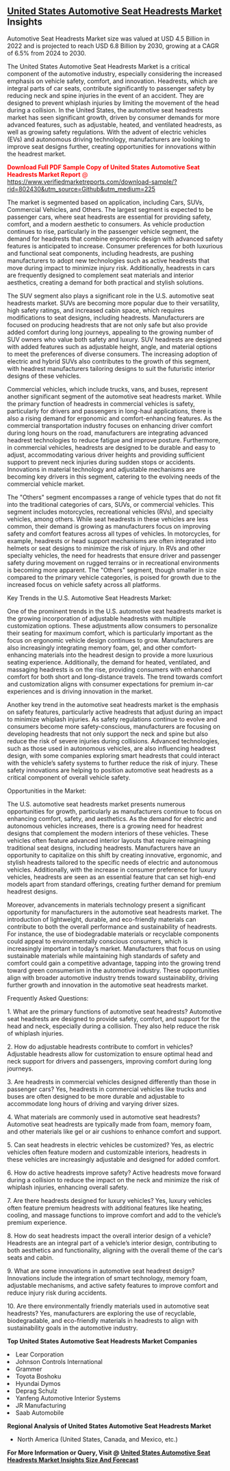 <h2><a href="https://www.verifiedmarketreports.com/download-sample/?rid=802430&amp;utm_source=Github&amp;utm_medium=225" target="_blank">United States Automotive Seat Headrests Market</a> Insights</h2><p>Automotive Seat Headrests Market size was valued at USD 4.5 Billion in 2022 and is projected to reach USD 6.8 Billion by 2030, growing at a CAGR of 6.5% from 2024 to 2030.</p><p><p>The United States Automotive Seat Headrests Market is a critical component of the automotive industry, especially considering the increased emphasis on vehicle safety, comfort, and innovation. Headrests, which are integral parts of car seats, contribute significantly to passenger safety by reducing neck and spine injuries in the event of an accident. They are designed to prevent whiplash injuries by limiting the movement of the head during a collision. In the United States, the automotive seat headrests market has seen significant growth, driven by consumer demands for more advanced features, such as adjustable, heated, and ventilated headrests, as well as growing safety regulations. With the advent of electric vehicles (EVs) and autonomous driving technology, manufacturers are looking to improve seat designs further, creating opportunities for innovations within the headrest market. <p><span class=""><span style="color: #ff0000;"><strong>Download Full PDF Sample Copy of United States Automotive Seat Headrests Market Report</strong> @ </span><a href="https://www.verifiedmarketreports.com/download-sample/?rid=802430&amp;utm_source=Github&amp;utm_medium=225" target="_blank">https://www.verifiedmarketreports.com/download-sample/?rid=802430&amp;utm_source=Github&amp;utm_medium=225</a></span></p></p> <p>The market is segmented based on application, including Cars, SUVs, Commercial Vehicles, and Others. The largest segment is expected to be passenger cars, where seat headrests are essential for providing safety, comfort, and a modern aesthetic to consumers. As vehicle production continues to rise, particularly in the passenger vehicle segment, the demand for headrests that combine ergonomic design with advanced safety features is anticipated to increase. Consumer preferences for both luxurious and functional seat components, including headrests, are pushing manufacturers to adopt new technologies such as active headrests that move during impact to minimize injury risk. Additionally, headrests in cars are frequently designed to complement seat materials and interior aesthetics, creating a demand for both practical and stylish solutions. <p>The SUV segment also plays a significant role in the U.S. automotive seat headrests market. SUVs are becoming more popular due to their versatility, high safety ratings, and increased cabin space, which requires modifications to seat designs, including headrests. Manufacturers are focused on producing headrests that are not only safe but also provide added comfort during long journeys, appealing to the growing number of SUV owners who value both safety and luxury. SUV headrests are designed with added features such as adjustable height, angle, and material options to meet the preferences of diverse consumers. The increasing adoption of electric and hybrid SUVs also contributes to the growth of this segment, with headrest manufacturers tailoring designs to suit the futuristic interior designs of these vehicles. <p>Commercial vehicles, which include trucks, vans, and buses, represent another significant segment of the automotive seat headrests market. While the primary function of headrests in commercial vehicles is safety, particularly for drivers and passengers in long-haul applications, there is also a rising demand for ergonomic and comfort-enhancing features. As the commercial transportation industry focuses on enhancing driver comfort during long hours on the road, manufacturers are integrating advanced headrest technologies to reduce fatigue and improve posture. Furthermore, in commercial vehicles, headrests are designed to be durable and easy to adjust, accommodating various driver heights and providing sufficient support to prevent neck injuries during sudden stops or accidents. Innovations in material technology and adjustable mechanisms are becoming key drivers in this segment, catering to the evolving needs of the commercial vehicle market. <p>The "Others" segment encompasses a range of vehicle types that do not fit into the traditional categories of cars, SUVs, or commercial vehicles. This segment includes motorcycles, recreational vehicles (RVs), and specialty vehicles, among others. While seat headrests in these vehicles are less common, their demand is growing as manufacturers focus on improving safety and comfort features across all types of vehicles. In motorcycles, for example, headrests or head support mechanisms are often integrated into helmets or seat designs to minimize the risk of injury. In RVs and other specialty vehicles, the need for headrests that ensure driver and passenger safety during movement on rugged terrains or in recreational environments is becoming more apparent. The "Others" segment, though smaller in size compared to the primary vehicle categories, is poised for growth due to the increased focus on vehicle safety across all platforms. <p>Key Trends in the U.S. Automotive Seat Headrests Market:</p> <p>One of the prominent trends in the U.S. automotive seat headrests market is the growing incorporation of adjustable headrests with multiple customization options. These adjustments allow consumers to personalize their seating for maximum comfort, which is particularly important as the focus on ergonomic vehicle design continues to grow. Manufacturers are also increasingly integrating memory foam, gel, and other comfort-enhancing materials into the headrest design to provide a more luxurious seating experience. Additionally, the demand for heated, ventilated, and massaging headrests is on the rise, providing consumers with enhanced comfort for both short and long-distance travels. The trend towards comfort and customization aligns with consumer expectations for premium in-car experiences and is driving innovation in the market. <p>Another key trend in the automotive seat headrests market is the emphasis on safety features, particularly active headrests that adjust during an impact to minimize whiplash injuries. As safety regulations continue to evolve and consumers become more safety-conscious, manufacturers are focusing on developing headrests that not only support the neck and spine but also reduce the risk of severe injuries during collisions. Advanced technologies, such as those used in autonomous vehicles, are also influencing headrest design, with some companies exploring smart headrests that could interact with the vehicle’s safety systems to further reduce the risk of injury. These safety innovations are helping to position automotive seat headrests as a critical component of overall vehicle safety. <p>Opportunities in the Market:</p> <p>The U.S. automotive seat headrests market presents numerous opportunities for growth, particularly as manufacturers continue to focus on enhancing comfort, safety, and aesthetics. As the demand for electric and autonomous vehicles increases, there is a growing need for headrest designs that complement the modern interiors of these vehicles. These vehicles often feature advanced interior layouts that require reimagining traditional seat designs, including headrests. Manufacturers have an opportunity to capitalize on this shift by creating innovative, ergonomic, and stylish headrests tailored to the specific needs of electric and autonomous vehicles. Additionally, with the increase in consumer preference for luxury vehicles, headrests are seen as an essential feature that can set high-end models apart from standard offerings, creating further demand for premium headrest designs. <p>Moreover, advancements in materials technology present a significant opportunity for manufacturers in the automotive seat headrests market. The introduction of lightweight, durable, and eco-friendly materials can contribute to both the overall performance and sustainability of headrests. For instance, the use of biodegradable materials or recyclable components could appeal to environmentally conscious consumers, which is increasingly important in today’s market. Manufacturers that focus on using sustainable materials while maintaining high standards of safety and comfort could gain a competitive advantage, tapping into the growing trend toward green consumerism in the automotive industry. These opportunities align with broader automotive industry trends toward sustainability, driving further growth and innovation in the automotive seat headrests market. <p>Frequently Asked Questions:</p> <p>1. What are the primary functions of automotive seat headrests? Automotive seat headrests are designed to provide safety, comfort, and support for the head and neck, especially during a collision. They also help reduce the risk of whiplash injuries.</p> <p>2. How do adjustable headrests contribute to comfort in vehicles? Adjustable headrests allow for customization to ensure optimal head and neck support for drivers and passengers, improving comfort during long journeys.</p> <p>3. Are headrests in commercial vehicles designed differently than those in passenger cars? Yes, headrests in commercial vehicles like trucks and buses are often designed to be more durable and adjustable to accommodate long hours of driving and varying driver sizes.</p> <p>4. What materials are commonly used in automotive seat headrests? Automotive seat headrests are typically made from foam, memory foam, and other materials like gel or air cushions to enhance comfort and support.</p> <p>5. Can seat headrests in electric vehicles be customized? Yes, as electric vehicles often feature modern and customizable interiors, headrests in these vehicles are increasingly adjustable and designed for added comfort.</p> <p>6. How do active headrests improve safety? Active headrests move forward during a collision to reduce the impact on the neck and minimize the risk of whiplash injuries, enhancing overall safety.</p> <p>7. Are there headrests designed for luxury vehicles? Yes, luxury vehicles often feature premium headrests with additional features like heating, cooling, and massage functions to improve comfort and add to the vehicle’s premium experience.</p> <p>8. How do seat headrests impact the overall interior design of a vehicle? Headrests are an integral part of a vehicle’s interior design, contributing to both aesthetics and functionality, aligning with the overall theme of the car’s seats and cabin.</p> <p>9. What are some innovations in automotive seat headrest design? Innovations include the integration of smart technology, memory foam, adjustable mechanisms, and active safety features to improve comfort and reduce injury risk during accidents.</p> <p>10. Are there environmentally friendly materials used in automotive seat headrests? Yes, manufacturers are exploring the use of recyclable, biodegradable, and eco-friendly materials in headrests to align with sustainability goals in the automotive industry.</p> </p><p><strong>Top United States Automotive Seat Headrests Market Companies</strong></p><div data-test-id=""><p><li>Lear Corporation</li><li> Johnson Controls International</li><li> Grammer</li><li> Toyota Boshoku</li><li> Hyundai Dymos</li><li> Deprag Schulz</li><li> Yanfeng Automotive Interior Systems</li><li> JR Manufacturing</li><li> Saab Automobile</li></p><div><strong>Regional Analysis of&nbsp;United States Automotive Seat Headrests Market</strong></div><ul><li dir="ltr"><p dir="ltr">North America&nbsp;(United States, Canada, and Mexico, etc.)</p></li></ul><p><strong>For More Information or Query, Visit @&nbsp;</strong><strong><a href="https://www.verifiedmarketreports.com/product/automotive-seat-headrests-market/?utm_source=Github&amp;utm_medium=225" target="_blank">United States Automotive Seat Headrests Market Insights Size And Forecast</a></strong></p></div>
